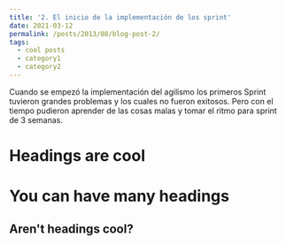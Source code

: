 ```yaml
---
title: '2. El inicio de la implementación de los sprint'
date: 2021-03-12
permalink: /posts/2013/08/blog-post-2/
tags:
  - cool posts
  - category1
  - category2
---
```


Cuando se empezó la implementación del agilismo los primeros Sprint tuvieron grandes problemas y los cuales no fueron exitosos. Pero con el tiempo pudieron aprender de las cosas malas y tomar el ritmo para sprint de 3 semanas.

Headings are cool
======

You can have many headings
======

Aren't headings cool?
------